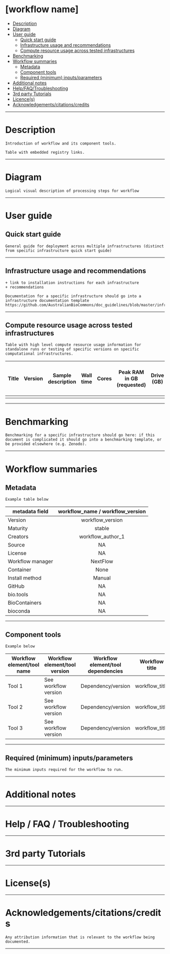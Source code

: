 [workflow name]
===========

  - [Description](#description)
  - [Diagram](#diagram)
  - [User guide](#user-guide)
      - [Quick start guide](#quick-start-guide)
      - [Infrastructure usage and
        recommendations](#infrastructure-usage-and-recommendations)
      - [Compute resource usage across tested
        infrastructures](#compute-resource-usage-across-tested-infrastructures)
  - [Benchmarking](#benchmarking)
  - [Workflow summaries](#workflow-summaries)
      - [Metadata](#metadata)
      - [Component tools](#component-tools)
      - [Required (minimum)
        inputs/parameters](#required-minimum-inputsparameters)
  - [Additional notes](#additional-notes)
  - [Help/FAQ/Troubleshooting](#helpfaqtroubleshooting)
  - [3rd party Tutorials](#3rd-party-tutorials)
  - [Licence(s)](#licences)
  - [Acknowledgements/citations/credits](#acknowledgementscitationscredits)

---

# Description

```
Introduction of workflow and its component tools.

Table with embedded registry links.
```

---

# Diagram

```
Logical visual description of processing steps for workflow
```

---

# User guide

## Quick start guide

```
General guide for deployment across multiple infrastructures (distinct from specific infrastructure quick start guide) 
```

---

## Infrastructure usage and recommendations

```
+ link to installation instructions for each infrastructure 
+ recommendations
    
Documentation for a specific infrastructure should go into a infrastructure documentation template
https://github.com/AustralianBioCommons/doc_guidelines/blob/master/infrastructure_optimisation.md
```

---

## Compute resource usage across tested infrastructures

```
Table with high level compute resource usage information for standalone runs or testing of specific versions on specific computational infrastructures.
```

| Title | Version | Sample description | Wall time | Cores | Peak RAM in GB (requested) | Drive (GB) | HPC-HTC | If HPC-HTC is other, specify | Scheduler | Year-Month |
| ----- | ------- | ------------------ | --------- | ----- | -------------------------- | ---------- | ------- | ---------------------------- | --------- | ---------- |
|       |         |                    |           |       |                            |            |         |                              |           |            |

---

# Benchmarking

```
Benchmarking for a specific infrastructure should go here: if this document is complicated it should go into a benchmarking template, or be provided elsewhere (e.g. Zenodo). 
```

---

# Workflow summaries

## Metadata

```
Example table below 
```

|metadata field     | workflow_name / workflow_version  |
|-------------------|:---------------------------------:|
|Version            | workflow_version                  |
|Maturity           | stable                            |
|Creators           | workflow_author_1                 |
|Source             | NA                                |
|License            | NA                                |
|Workflow manager   | NextFlow                          |
|Container          | None                              |
|Install method     | Manual                            |
|GitHub             | NA                                |
|bio.tools 	        | NA                                |
|BioContainers      | NA                                | 
|bioconda           | NA                                |

---

## Component tools

```
Example below 
```
| Workflow element/tool name | Workflow element/tool version | Workflow element/tool dependencies | Workflow title |
|--------------------------|-----------------------------|----------------------------------|----------------|
|Tool 1                    |See workflow version         |Dependency/version                |workflow_title  |
|Tool 2                    |See workflow version         |Dependency/version                |workflow_title  |
|Tool 3                    |See workflow version         |Dependency/version                |workflow_title  |
---

## Required (minimum) inputs/parameters

```
The minimum inputs required for the workflow to run.
```

---

# Additional notes

---

# Help / FAQ / Troubleshooting

---

# 3rd party Tutorials 

---

# License(s)

---

# Acknowledgements/citations/credits

```
Any attribution information that is relevant to the workflow being documented.
```

---
